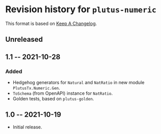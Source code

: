 # Revision history for `plutus-numeric`

This format is based on [Keep A Changelog](https://keepachangelog.com/en/1.0.0).

## Unreleased

## 1.1 -- 2021-10-28

### Added

* Hedgehog generators for `Natural` and `NatRatio` in new module
  `PlutusTx.Numeric.Gen`.
* `ToSchema` (from OpenAPI) instance for `NatRatio`.
* Golden tests, based on `plutus-golden`.

## 1.0 -- 2021-10-19

* Initial release.
